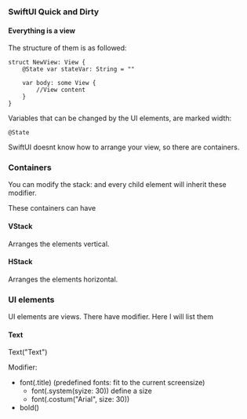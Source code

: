 ### SwiftUI Quick and Dirty


#### Everything is a view

The structure of them is as followed:
```
struct NewView: View {
    @State var stateVar: String = ""

    var body: some View {
        //View content
    }
}
```

Variables that can be changed by the UI elements, are marked width: 
```
@State
```
SwiftUI doesnt know how to arrange your view, so there are containers.

### Containers
You can modify the stack: and every child element will inherit these 
modifier.

These containers can have
#### VStack
Arranges the elements vertical.

#### HStack
Arranges the elements horizontal.

### UI elements
UI elements are views. There have modifier. Here I will list them

#### Text

Text("Text")

Modifier:
* font(.title) (predefined fonts: fit to the current screensize)
  * font(.system(syize: 30)) define a size
  * font(.costum("Arial", size: 30))
* bold() 
